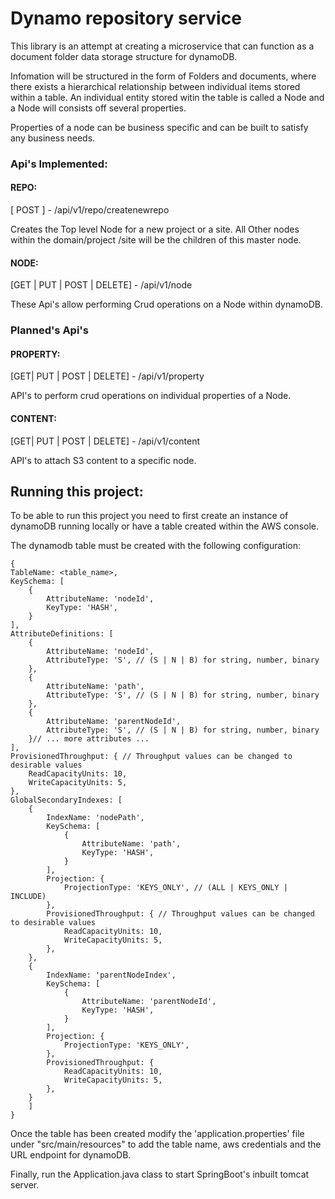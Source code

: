 # Dynamo repository service

This library is an attempt at creating a microservice that can function as a document folder data storage structure for dynamoDB.

Infomation will be structured in the form of Folders and documents, where there exists a hierarchical
relationship between individual items stored within a table. An individual entity stored witin the 
table is called a Node and a Node will consists off several properties.

Properties of a node can be business specific and can be built to satisfy any business needs.

### Api's Implemented:

#### REPO:
[ POST ] - /api/v1/repo/createnewrepo

Creates the Top level Node for a new project or a site. All Other nodes within the domain/project
/site will be the children of this master node.

#### NODE:
[GET | PUT | POST | DELETE] - /api/v1/node

These Api's allow performing Crud operations on a Node within dynamoDB.

### Planned's Api's

#### PROPERTY:
[GET| PUT | POST | DELETE] - /api/v1/property

API's to perform crud operations on individual properties of a Node.


#### CONTENT:

[GET| PUT | POST | DELETE] - /api/v1/content

API's to attach S3 content to a specific node.


## Running this project:

To be able to run this project you need to first create an instance of dynamoDB running locally
or have a table created within the AWS console.

The dynamodb table must be created with the following configuration:

    {
    TableName: <table_name>,
    KeySchema: [ 
        { 
            AttributeName: 'nodeId',
            KeyType: 'HASH',
        }
    ],
    AttributeDefinitions: [ 
        {
            AttributeName: 'nodeId',
            AttributeType: 'S', // (S | N | B) for string, number, binary
        },
        {
            AttributeName: 'path',
            AttributeType: 'S', // (S | N | B) for string, number, binary
        },
        {
            AttributeName: 'parentNodeId',
            AttributeType: 'S', // (S | N | B) for string, number, binary
        }// ... more attributes ...
    ],
    ProvisionedThroughput: { // Throughput values can be changed to desirable values
        ReadCapacityUnits: 10, 
        WriteCapacityUnits: 5, 
    },
    GlobalSecondaryIndexes: [ 
        { 
            IndexName: 'nodePath', 
            KeySchema: [
                { 
                    AttributeName: 'path',
                    KeyType: 'HASH',
                }
            ],
            Projection: { 
                ProjectionType: 'KEYS_ONLY', // (ALL | KEYS_ONLY | INCLUDE)
            },
            ProvisionedThroughput: { // Throughput values can be changed to desirable values
                ReadCapacityUnits: 10,
                WriteCapacityUnits: 5,
            },
        },
        {
            IndexName: 'parentNodeIndex',
            KeySchema: [
                { 
                    AttributeName: 'parentNodeId',
                    KeyType: 'HASH',
                }
            ],
            Projection: { 
                ProjectionType: 'KEYS_ONLY', 
            },
            ProvisionedThroughput: {
                ReadCapacityUnits: 10,
                WriteCapacityUnits: 5,
            },
        }
        ]
    }

Once the table has been created modify the 'application.properties' file under 
"src/main/resources" to add the table name, aws credentials and the URL endpoint for
dynamoDB.

Finally, run the Application.java class to start SpringBoot's inbuilt tomcat server.
